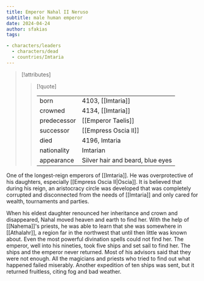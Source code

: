 ```yaml
---
title: Emperor Nahal II Neruso
subtitle: male human emperor
date: 2024-04-24
author: sfakias
tags:

- characters/leaders
  - characters/dead
  - countries/Imtaria
---
```

> [!attributes]
> 
> > [!quote]
> >
> > | | |
> > | --- | --- |
> > | born | 4103, [[Imtaria]] |
> > | crowned | 4134, [[Imtaria]] |
> > | predecessor | [[Emperor Taelis]] |
> > | successor | [[Empress Oscia II]] |
> > | died | 4196, Imtaria |
> > | nationality | Imtarian |
> > | appearance | Silver hair and beard, blue eyes |

One of the longest-reign emperors of [[Imtaria]]. He was overprotective of his daughters, especially [[Empress Oscia II|Oscia]]. It is believed that during his reign, an aristocracy circle was developed that was completely corrupted and disconnected from the needs of [[Imtaria]] and only cared for wealth, tournaments and parties.

When his eldest daughter renounced her inheritance and crown and disappeared, Nahal moved heaven and earth to find her. With the help of [[Nahema]]'s priests, he was able to learn that she was somewhere in [[Athalahr]], a region far in the northwest that until then little was known about. Even the most powerful divination spells could not find her. The emperor, well into his nineties, took five ships and set sail to find her. The ships and the emperor never returned. Most of his advisors said that they were not enough. All the magicians and priests who tried to find out what happened failed miserably. Another expedition of ten ships was sent, but it returned fruitless, citing fog and bad weather.